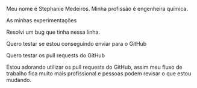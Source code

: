Meu nome é Stephanie Medeiros.
Minha profissão é engenheira química.

As minhas experimentações

Resolvi um bug que tinha nessa linha.

Quero testar se estou conseguindo enviar para o GitHub

Quero testar os pull requests do GitHub

Estou adorando utilizar os pull requests do GitHub, assim meu fluxo de trabalho fica muito mais profissional e pessoas podem revisar o que estou mudando.